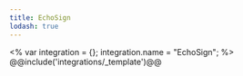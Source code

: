 ```yaml
---
title: EchoSign
lodash: true
---
```

<% var integration = {};
integration.name = "EchoSign"; %>
@@include('integrations/_template')@@
